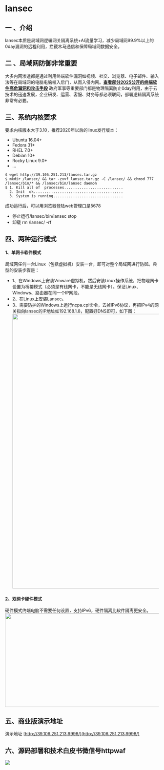 # lansec

## 一 、介绍
lansec本质是局域网逻辑网关隔离系统+AI流量学习，减少局域网99.9%以上的0day漏洞的远程利用，拦截木马通信和保障局域网数据安全。

## 二 、局域网防御非常重要
大多内网渗透都是通过利用终端软件漏洞如视频、社交、浏览器、电子邮件、输入法等在局域网的电脑电脑植入后门，从而入侵内网。[**查看部分2025公开的终端软件高危漏洞和攻击手段**](./exploit.md)
政府军事等重要部门都是物理隔离防止0day利用，由于云技术的迅速发展，企业研发、运营、客服、财务等都必须联网，部署逻辑隔离系统非常有必要。

## 三、系统内核要求
要求内核版本大于3.10，推荐2020年以后的linux发行版本：
* Ubuntu 16.04+
* Fedora 31+
* RHEL 7.0+
* Debian 10+
* Rocky Linux 9.0+
* ...

```console
$ wget http://39.106.251.213/lansec.tar.gz
$ mkdir /lansec/ && tar -zxvf lansec.tar.gz -C /lansec/ && chmod 777 /lansec/bin/* && /lansec/bin/lansec daemon
$ 1. Kill all of  processes...........................
  2. Init  ok.........................................
  3. System is running................................
```
成功运行后，可以用浏览器登陆web管理口是5678

* 停止运行/lansec/bin/lansec stop
* 卸载 rm /lansec/ -rf
## 四、两种运行模式
#### 1、单网卡软件模式
局域网任何一台Linux（包括虚拟机）安装一台，即可对整个局域网进行防御。典型的安装步骤是：
* 1、在Windows上安装Vmware虚拟机，然后安装Linux操作系统，把物理网卡设置为桥接模式（必须是有线网卡，不能是无线网卡）。保证Linux、Windows、路由器在同一个IP网段。
* 2、在Linux上安装Lansec。
* 3、需要防护的Windows上运行ncpa.cpl命令，去掉IPv6协议，再把IPv4的网关指向lansec的IP地址如192.168.1.8，配置好DNS即可，如下图：
<img height="900" width="820" src="https://github.com/ebpf-security/ebpf-security.github.io/blob/main/img/lan.png"></img></a>
#### 2、双网卡硬件模式
硬件模式终端电脑不需要任何设置，支持IPv6，硬件隔离比软件隔离更安全。
<img height="307" width="512" src="https://github.com/ebpf-security/ebpf-security.github.io/blob/main/img/gateway.png"></img></a>
 	
 	
## 五、商业版演示地址

演示地址 [http://39.106.251.213:9998/](http://39.106.251.213:9998/)

## 六、源码部署和技术白皮书微信号httpwaf

![](https://gitee.com/httpwaf/httpwaf/raw/master/img/wechat.png)
